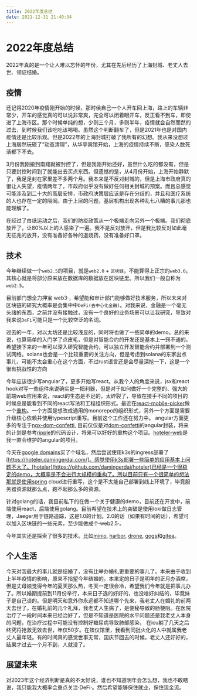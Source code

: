 ```yaml
---
title: 2022年度总结
date: 2021-12-31 21:40:34
---
```


# 2022年度总结

2022年真的是一个让人难以忘怀的年份，尤其在先后经历了上海封城、老丈人去世、领证结婚。

## 疫情

还记得2020年疫情刚开始的时候，那时侯自己一个人开车回上海，路上的车辆非常少，开车的感觉真的可以说非常爽，完全可以闭着眼开车，反正看不到车，即使进了上海市区。那个时候单纯的想，少则三个月，多则半年，疫情就会自然而然的过去，到时候我们该吃吃该喝喝。虽然这个判断翻车了，但是2021年也是对国内疫情还是比较乐观。但是2022年的上海封城打破了我所有的幻想。我从来没想过上海居然玩砸了“动态清理”，从华亭宾馆开始，上海的疫情持续不断，感染人数死活都下不去。

3月份我刚搬到南翔就被封控了，但是我刚开始还好，虽然什么吃的都没有，但是只要封控时间到了就能出去买点东西。但遗憾的是，从4月份开始，上海开始静默了，我足足封在家里差不多两个月。我本来是不反对封城的，但是上海市政府真的很让人失望，疫情两年了，市政府似乎没有做好任何相关封城的预案。而且总感觉可能涉及到二十大的高层安排，市政府决策层应该是存在分歧的，并且和医疗系统的人也存在一定的隔阂。由于上层的问题，基层机构出现各种乱七八糟的事儿那也能理解了。

在经过了白纸运动之后，我们的防疫政策从一个极端走向另外一个极端。我们彻底放开了，让80%以上的人感染了一遍。我不是反对放开，但是我比较反对如此毫无征兆的放开，没有准备好各种的退烧药，没有准备好口罩。

## 技术

今年继续做一个`web2.5`的项目，就是`web2.0` + `区块链`，不能算得上正宗的`web3.0`。其核心就是将部分原来放在数据库的数据放在区块链里。所以我们一般自称为`web2.5`。

目前部门想全力押宝·web3·，希望能和审计部门能够做好技术服务，所以未来对区块链的研究大概率是会集中中`DeFi(去中心化金融)`。对我来说，金融是一个毫无头绪的东西，之前并没有接触过，没有一个良好的业务场景可以让我研究，导致对我来说`DeFi`可能只是一个比较空泛的名词。

过去的一年，对以太坊还是比较浅显的，同时将也做了一些简单的demo。总的来说，也算简单的入门学了点皮毛，但是对智能合约的开发还是基本上一窍不通的。希望接下来的一年可以深入研究智能合约，可以独立开发智能合约并部署到一个测试网络。solana也会是一个比较重要的关注方向，但是考虑到solana的东家出点事儿，可能不太会重心在这个方面，不过rust语言还是会尽量深挖一下，这是一个很有挑战性的方向

今年应该很少写angular了，更多开始写react。从我个人的角度来说，jsx和react hook对写一些组件来说确实是一把利器，但是对于如何做好一个完整的、强大的前端web应用来说，react的生态是不足的，太碎裂了，导致在接手不同的项目的时候总是能看到不同的react写法和工程组织形式。最近在[react-mobile-picker](https://github.com/adcentury/react-mobile-picker)做一个[重构](https://github.com/damingerdai/react-mobile-picker)。一个方面是想改成通用的monorepo的组织形式，另外一个方面是需要升级核心依赖并使用typescript重写。目前这个工作还在努力中。 angular方面更多的专注于[ngx-dom-confetti](https://github.com/damingerdai/ngx-dom-confetti), 目前仅仅是对[dom-confetti](https://www.npmjs.com/package/dom-confetti)的angular封装，将来的计划是参考[ripple](https://github.com/angular/components/tree/main/src/material/core/ripple)的代码设计，将来可以好好的重构这个项目。[hoteler-web](https://github.com/damingerdai/hoteler-web)是我一直会维护的angular的项目。

今天在[google domains](https://domains.google/)买了个域名，然后尝试使用k3s的ingress部署了[https://hoteler.damingerdai.com/]。感觉使用k3s部署一些简单的应用基本上问题不大了。[hoteler](https://github.com/damingerdai/hoteler)已经是一个很稳定的demo，大概率是不会进行大规模的重构了。所以目前只有一个很简单的想法那就是使用spring cloud进行重写，这个是不太能自己部署到线上环境了，毕竟服务器资源就那么点，跑不起那么多的资源。

针对golang的话，我目前私下的在做一个关于健康的demo，目前还在开发中，前端使用react，后端使用golang。目前希望在技术上的突破是使用loki做日志管理，Jaeger用于链路追踪，这是1.0的计划。2.0的话（如果有时间的话），希望可以加入区块链的一些元素，至少能做成个·web2.5·。

今年其实还是探索了很多的技术。比如[minio](https://min.io/), [harbor](https://goharbor.io/), [drone](https://www.drone.io/), [gogs](https://gogs.io/)和[gitea](https://gitea.io/zh-cn)。

## 个人生活

今天对我最大的事儿就是结婚了，没有比举办婚礼更重要的事儿了。本来由于收到上半年疫情的影响，原来不指望今年结婚的。本来定的日子是明年的正月办酒席，但是丈母娘觉得今年的夏天那么热，冬天一定很会冷，希望我们今年就是把事儿办了。所以婚期提前到11月份举行，本来日子选的好好的，也没啥好纠结的，毕竟妹子是自己谈的。但是明天和意外你永远都不知道哪个先来，我老丈人在婚礼的前两天去世了。在婚礼前的几个礼拜，我老丈人生病了，是便秘导致的肠梗阻。在医院治疗了一段时间本来已经治好了，但是不知道是医院的水平问题还是我老丈人本身的问题，在治疗过程中可能没有控制好糖尿病导致肺部感染， 在icu躺了几天之后终究将抢救无效去世，年仅50岁。在殡仪馆里，我看到同批火化的人中就属我老丈人最年轻。有的时间真的感觉世事无常，国庆节回去的时候，老丈人还好好的，结果才过去一个月不到，人就没了。

## 展望未来

对2023年这个经济判断是真的不太好说，谁也不知道明年会怎么想，我也不敢瞎说，我只能我大概率会重点关注·DeFi·。然后希望能够保住就业，保住现金流。